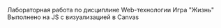 Лабораторная работа по дисциплине Web-технологии
Игра "Жизнь"
Выполнено на JS с визуализацией в Canvas
